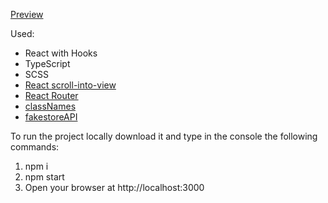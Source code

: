 [Preview](https://victance.github.io/react_shop-catalog/#/)

Used:
* React with Hooks
* TypeScript
* SCSS
* [React scroll-into-view](https://www.npmjs.com/package/react-scroll-into-view)
* [React Router](https://www.npmjs.com/package/react-router-dom)
* [classNames](https://www.npmjs.com/package/classnames)
* [fakestoreAPI](https://fakeapi.platzi.com/doc/products#update-a-product)

To run the project locally download it and type in the console the following commands:
1. npm i
2. npm start
3. Open your browser at http://localhost:3000
